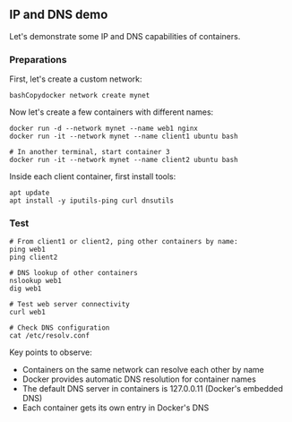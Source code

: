 ## IP and DNS demo
Let's demonstrate some IP and DNS capabilities of containers.

### Preparations

First, let's create a custom network:
```
bashCopydocker network create mynet
```

Now let's create a few containers with different names:
```
docker run -d --network mynet --name web1 nginx
docker run -it --network mynet --name client1 ubuntu bash

# In another terminal, start container 3
docker run -it --network mynet --name client2 ubuntu bash
```

Inside each client container, first install tools:  
```
apt update
apt install -y iputils-ping curl dnsutils
```

### Test
```
# From client1 or client2, ping other containers by name:
ping web1
ping client2

# DNS lookup of other containers
nslookup web1
dig web1

# Test web server connectivity
curl web1

# Check DNS configuration
cat /etc/resolv.conf
```

Key points to observe:

- Containers on the same network can resolve each other by name
- Docker provides automatic DNS resolution for container names
- The default DNS server in containers is 127.0.0.11 (Docker's embedded DNS)
- Each container gets its own entry in Docker's DNS
